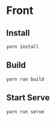 # Front

## Install 

```
yarn install
```

## Build

```
yarn run build
```

## Start Serve

```
yarn run serve
``` 